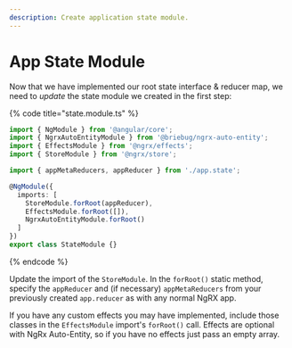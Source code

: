 ```yaml
---
description: Create application state module.
---
```


# App State Module

Now that we have implemented our root state interface & reducer map, we need to _update_ the state module we created in the first step:

{% code title="state.module.ts" %}
```typescript
import { NgModule } from '@angular/core';
import { NgrxAutoEntityModule } from '@briebug/ngrx-auto-entity';
import { EffectsModule } from '@ngrx/effects';
import { StoreModule } from '@ngrx/store';

import { appMetaReducers, appReducer } from './app.state';

@NgModule({
  imports: [
    StoreModule.forRoot(appReducer),
    EffectsModule.forRoot([]),
    NgrxAutoEntityModule.forRoot()
  ]
})
export class StateModule {}
```
{% endcode %}

Update the import of the `StoreModule`. In the `forRoot()` static method, specify the `appReducer` and \(if necessary\) `appMetaReducers` from your previously created `app.reducer` as with any normal NgRX app.

If you have any custom effects you may have implemented, include those classes in the `EffectsModule` import's `forRoot()` call. Effects are optional with NgRx Auto-Entity, so if you have no effects just pass an empty array.

